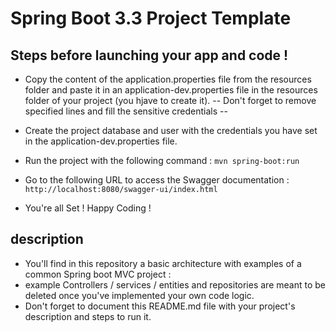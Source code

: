 # Spring Boot 3.3 Project Template

## Steps before launching your app and code !

- Copy the content of the application.properties file from the resources folder and paste it in an application-dev.properties file in the resources folder of your project (you hjave to create it). -- Don't forget to remove specified lines and fill the sensitive credentials --

- Create the project database and user with the credentials you have set in the application-dev.properties file.

- Run the project with the following command : `mvn spring-boot:run`

- Go to the following URL to access the Swagger documentation : `http://localhost:8080/swagger-ui/index.html`

- You're all Set ! Happy Coding !

## description

- You'll find in this repository a basic architecture with examples of a common Spring boot MVC project :
- example Controllers / services / entities and repositories are meant to be deleted once you've implemented your own code logic.
- Don't forget to document this README.md file with your project's description and steps to run it.
